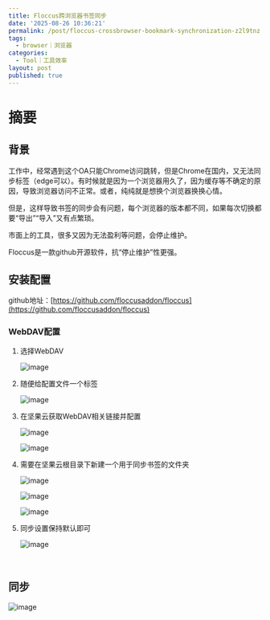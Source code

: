 ```yaml
---
title: Floccus跨浏览器书签同步
date: '2025-08-26 10:36:21'
permalink: /post/floccus-crossbrowser-bookmark-synchronization-z2l9tnz.html
tags:
  - browser｜浏览器
categories:
  - Tool｜工具效率
layout: post
published: true
---
```






# 摘要

## 背景

工作中，经常遇到这个OA只能Chrome访问跳转，但是Chrome在国内，又无法同步标签（edge可以）。有时候就是因为一个浏览器用久了，因为缓存等不确定的原因，导致浏览器访问不正常。或者，纯纯就是想换个浏览器换换心情。

但是，这样导致书签的同步会有问题，每个浏览器的版本都不同，如果每次切换都要“导出”“导入”又有点繁琐。

市面上的工具，很多又因为无法盈利等问题，会停止维护。

Floccus是一款github开源软件，抗“停止维护”性更强。

## 安装配置

github地址：[https://github.com/floccusaddon/floccus](https://github.com/floccusaddon/floccus)

### WebDAV配置

1. 选择WebDAV

    ![image](https://cdn.jsdelivr.net/gh/neilChenXie/ChenVideo/pic/image-20250826111715-z9w59vw.png)
2. 随便给配置文件一个标签

    ![image](https://cdn.jsdelivr.net/gh/neilChenXie/ChenVideo/pic/image-20250826111756-yxxlnz9.png)
3. 在坚果云获取WebDAV相关链接并配置

    ![image](https://cdn.jsdelivr.net/gh/neilChenXie/ChenVideo/pic/image-20250826112509-10gd4c2.png)

    ![image](https://cdn.jsdelivr.net/gh/neilChenXie/ChenVideo/pic/image-20250826112228-erh9h60.png)​
4. 需要在坚果云根目录下新建一个用于同步书签的文件夹

    ![image](https://cdn.jsdelivr.net/gh/neilChenXie/ChenVideo/pic/image-20250826113012-534wqsb.png)

    ![image](https://cdn.jsdelivr.net/gh/neilChenXie/ChenVideo/pic/image-20250826113114-b2vvl6e.png)​

    ![image](https://cdn.jsdelivr.net/gh/neilChenXie/ChenVideo/pic/image-20250826113038-ws5mrvj.png)​
5. 同步设置保持默认即可

    ![image](https://cdn.jsdelivr.net/gh/neilChenXie/ChenVideo/pic/image-20250826113157-kgbqn92.png)

​

## 同步

![image](https://cdn.jsdelivr.net/gh/neilChenXie/ChenVideo/pic/image-20250826113306-5lq7nw7.png)

